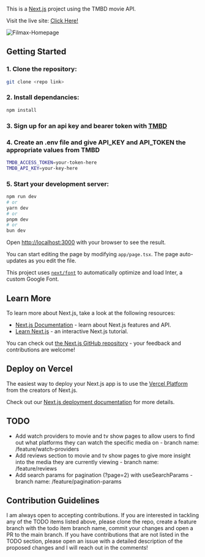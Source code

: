 This is a [Next.js](https://nextjs.org/) project using the TMBD movie API.

Visit the live site: [Click Here!](https://filmaxcinemahub.com/)

![Filmax-Homepage](https://github.com/LucasMERN/Filmmax-Movie-Hub/assets/94091522/427ecb3e-7336-42ee-929b-3c4c67174d74)

## Getting Started

### 1. Clone the repository:

```bash
git clone <repo link>
```

### 2. Install dependancies:

```bash
npm install
```

### 3. Sign up for an api key and bearer token with [TMBD](https://www.themoviedb.org/)

### 4. Create an .env file and give API_KEY and API_TOKEN the appropriate values from TMBD

```bash
TMDB_ACCESS_TOKEN=your-token-here
TMDB_API_KEY=your-key-here
```

### 5. Start your development server:

```bash
npm run dev
# or
yarn dev
# or
pnpm dev
# or
bun dev
```

Open [http://localhost:3000](http://localhost:3000) with your browser to see the result.

You can start editing the page by modifying `app/page.tsx`. The page auto-updates as you edit the file.

This project uses [`next/font`](https://nextjs.org/docs/basic-features/font-optimization) to automatically optimize and load Inter, a custom Google Font.

## Learn More

To learn more about Next.js, take a look at the following resources:

- [Next.js Documentation](https://nextjs.org/docs) - learn about Next.js features and API.
- [Learn Next.js](https://nextjs.org/learn) - an interactive Next.js tutorial.

You can check out [the Next.js GitHub repository](https://github.com/vercel/next.js/) - your feedback and contributions are welcome!

## Deploy on Vercel

The easiest way to deploy your Next.js app is to use the [Vercel Platform](https://vercel.com/new?utm_medium=default-template&filter=next.js&utm_source=create-next-app&utm_campaign=create-next-app-readme) from the creators of Next.js.

Check out our [Next.js deployment documentation](https://nextjs.org/docs/deployment) for more details.

## TODO

- Add watch providers to movie and tv show pages to allow users to find out what platforms they can watch the specific media on - branch name: /feature/watch-providers
- Add reviews section to movie and tv show pages to give more insight into the media they are currently viewing - branch name: /feature/reviews
- Add search params for pagination (?page=2) with useSearchParams - branch name: /feature/pagination-params

## Contribution Guidelines

I am always open to accepting contributions. If you are interested in tackling any of the TODO items listed above, please clone the repo, create a feature branch with the todo item branch name, commit your changes and open a PR to the main branch.
If you have contributions that are not listed in the TODO section, please open an issue with a detailed description of the proposed changes and I will reach out in the comments!
